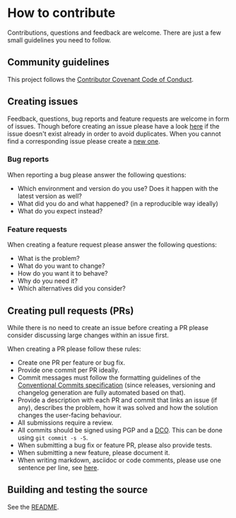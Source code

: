 # How to contribute

Contributions, questions and feedback are welcome.
There are just a few small guidelines you need to follow.

## Community guidelines

This project follows the [Contributor Covenant Code of Conduct](./CODE_OF_CONDUCT.md).

## Creating issues

Feedback, questions, bug reports and feature requests are welcome in form of issues.
Though before creating an issue please have a look [here](https://github.com/mgoltzsche/knowledgebot/issues) if the issue doesn't exist already in order to avoid duplicates.
When you cannot find a corresponding issue please create a [new one](https://github.com/mgoltzsche/knowledgebot/issues/new/choose).

### Bug reports

When reporting a bug please answer the following questions:
* Which environment and version do you use? Does it happen with the latest version as well?
* What did you do and what happened? (in a reproducible way ideally)
* What do you expect instead?

### Feature requests

When creating a feature request please answer the following questions:
* What is the problem?
* What do you want to change?
* How do you want it to behave?
* Why do you need it?
* Which alternatives did you consider?

## Creating pull requests (PRs)

While there is no need to create an issue before creating a PR please consider discussing large changes within an issue first.

When creating a PR please follow these rules:
* Create one PR per feature or bug fix.
* Provide one commit per PR ideally.
* Commit messages must follow the formatting guidelines of the [Conventional Commits specification](https://www.conventionalcommits.org/en/v1.0.0/) (since releases, versioning and changelog generation are fully automated based on that).
* Provide a description with each PR and commit that links an issue (if any), describes the problem, how it was solved and how the solution changes the user-facing behaviour.
* All submissions require a review.
* All commits should be signed using PGP and a [DCO](https://en.wikipedia.org/wiki/Developer_Certificate_of_Origin). This can be done using `git commit -s -S`.
* When submitting a bug fix or feature PR, please also provide tests.
* When submitting a new feature, please document it.
* When writing markdown, asciidoc or code comments, please use one sentence per line, see [here](https://mattwidmann.net/notes/using-markdown-effectively/).

## Building and testing the source

See the [README](./README.md).
